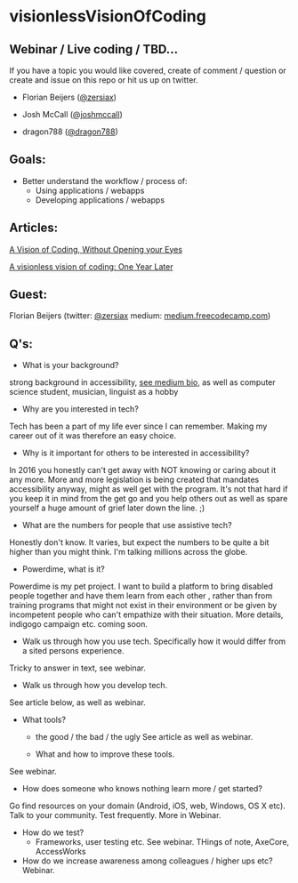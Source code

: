 # visionlessVisionOfCoding

## Webinar / Live coding / TBD...
If you have a topic you would like covered, create of comment / question or create and issue on this repo or hit us up on twitter. 

- Florian Beijers ([@zersiax](https://twitter.com/zersiax))

- Josh McCall ([@joshmccall](https://twitter.com/joshmccall))

- dragon788 ([@dragon788](https://twitter.com/dragon788))

## Goals: 
- Better understand the workflow / process of:
  - Using applications / webapps
  - Developing applications / webapps


## Articles:

[A Vision of Coding, Without Opening your Eyes](https://medium.freecodecamp.com/looking-back-to-what-started-it-all-731ef5424aec#.flvcxn7kr)

[A visionless vision of coding: One Year Later](https://medium.com/@zersiax/a-visionless-vision-of-coding-one-year-later-f1c457d70489#.iiwt3bqzg)

## Guest: 
Florian Beijers (twitter: [@zersiax](https://twitter.com/zersiax) medium: [medium.freecodecamp.com](https://medium.freecodecamp.com/@zersiax))

## Q's: 
- What is your background? 

strong background in accessibility, [see medium bio](https://medium.freecodecamp.com/@zersiax), as well as computer science student, musician, linguist as a hobby
- Why are you interested in tech?

Tech has been a part of my life ever since I can remember. Making my career out of it was therefore an easy choice.

- Why is it important for others to be interested in accessibility?

In 2016 you honestly can't get away with NOT knowing or caring about it any more. More and more legislation is being created that mandates accessibility anyway, might as well get with the program. It's not that hard if you keep it in mind from the get go and you help others out as well as spare yourself a huge amount of grief later down the line. ;)

  - What are the numbers for people that use assistive  tech? 

Honestly don't know. It varies, but expect the numbers to be quite a bit higher than you might think. I'm talking millions across the globe.
 
- Powerdime, what is it?

Powerdime is my pet project. I want to build a platform to bring disabled people together and have them learn from each other , rather than from training programs that might not exist in their environment or be given by incompetent people who can't empathize with their situation. More details, indigogo campaign etc. coming soon.

- Walk us through how you use tech. Specifically how it would differ from a sited persons experience.

Tricky to answer in text, see webinar.
 
- Walk us through how you develop tech.

See article below, as well as webinar.

  - What tools?
    - the good / the bad / the ugly
See article as well as webinar.

    - What and how to improve these tools. 

See webinar.

- How does someone who knows nothing learn more / get started?

Go find resources on your domain (Android, iOS, web, Windows, OS X etc). Talk to your community. Test frequently. More in Webinar.


- How do we test? 
  - Frameworks, user testing etc. 
See webinar. THings of note, AxeCore, AccessWorks   
- How do we increase awareness among colleagues / higher ups etc?
Webinar.

